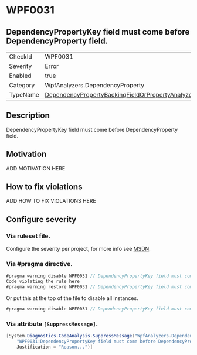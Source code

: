 # WPF0031
## DependencyPropertyKey field must come before DependencyProperty field.

<!-- start generated table -->
<table>
<tr>
  <td>CheckId</td>
  <td>WPF0031</td>
</tr>
<tr>
  <td>Severity</td>
  <td>Error</td>
</tr>
<tr>
  <td>Enabled</td>
  <td>true</td>
</tr>
<tr>
  <td>Category</td>
  <td>WpfAnalyzers.DependencyProperty</td>
</tr>
<tr>
  <td>TypeName</td>
  <td><a href="https://github.com/DotNetAnalyzers/WpfAnalyzers/blob/master/WpfAnalyzers.Analyzers/NodeAnalyzers/DependencyPropertyBackingFieldOrPropertyAnalyzer.cs">DependencyPropertyBackingFieldOrPropertyAnalyzer</a></td>
</tr>
</table>
<!-- end generated table -->

## Description

DependencyPropertyKey field must come before DependencyProperty field.

## Motivation

ADD MOTIVATION HERE

## How to fix violations

ADD HOW TO FIX VIOLATIONS HERE

<!-- start generated config severity -->
## Configure severity

### Via ruleset file.

Configure the severity per project, for more info see [MSDN](https://msdn.microsoft.com/en-us/library/dd264949.aspx).

### Via #pragma directive.
```C#
#pragma warning disable WPF0031 // DependencyPropertyKey field must come before DependencyProperty field.
Code violating the rule here
#pragma warning restore WPF0031 // DependencyPropertyKey field must come before DependencyProperty field.
```

Or put this at the top of the file to disable all instances.
```C#
#pragma warning disable WPF0031 // DependencyPropertyKey field must come before DependencyProperty field.
```

### Via attribute `[SuppressMessage]`.

```C#
[System.Diagnostics.CodeAnalysis.SuppressMessage("WpfAnalyzers.DependencyProperty", 
    "WPF0031:DependencyPropertyKey field must come before DependencyProperty field.", 
    Justification = "Reason...")]
```
<!-- end generated config severity -->